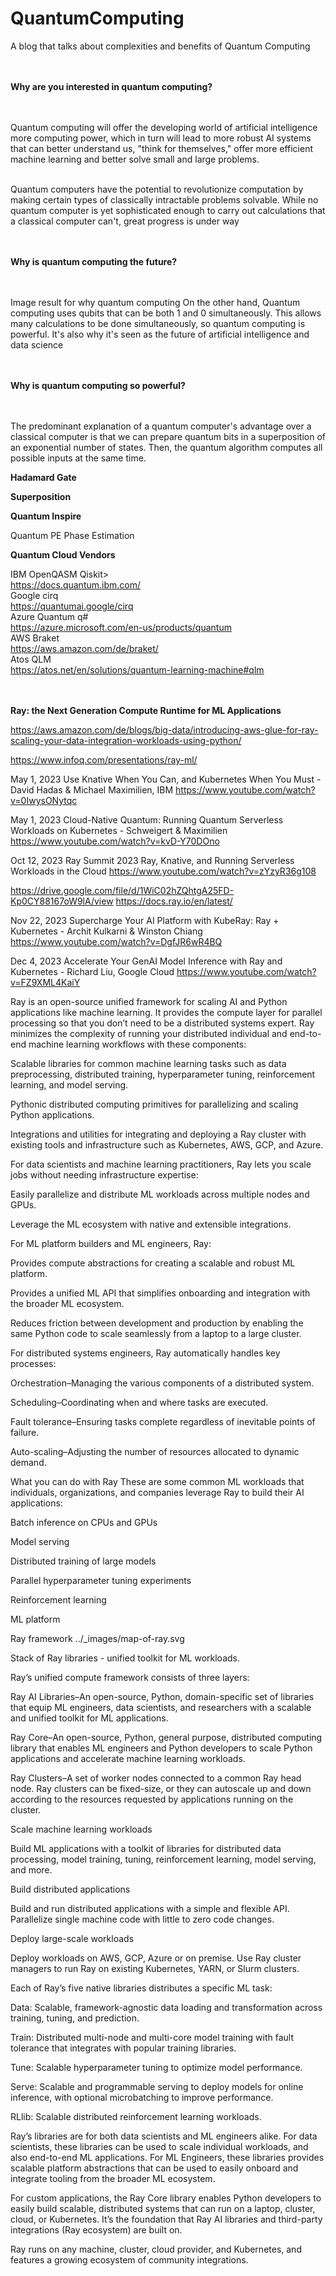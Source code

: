 # QuantumComputing
A blog that talks about complexities and benefits of Quantum Computing

</br></br>
**Why are you interested in quantum computing?**

</br></br>
Quantum computing will offer the developing world of artificial intelligence more computing power, which in turn will lead to more robust AI systems that can better understand us, "think for themselves," offer more efficient machine learning and better solve small and large problems.

</br>
Quantum computers have the potential to revolutionize computation by making certain types of classically intractable problems solvable. While no quantum computer is yet sophisticated enough to carry out calculations that a classical computer can't, great progress is under way

</br></br>
**Why is quantum computing the future?**

</br></br>
Image result for why quantum computing
On the other hand, Quantum computing uses qubits that can be both 1 and 0 simultaneously. This allows many calculations to be done simultaneously, so quantum computing is powerful. It's also why it's seen as the future of artificial intelligence and data science

</br></br>
**Why is quantum computing so powerful?**

</br></br>
The predominant explanation of a quantum computer's advantage over a classical computer is that we can prepare quantum bits in a superposition of an exponential number of states. Then, the quantum algorithm computes all possible inputs at the same time.

**Hadamard Gate**

**Superposition**

**Quantum Inspire**

Quantum PE Phase Estimation

**Quantum Cloud Vendors**

IBM OpenQASM Qiskit></br>
https://docs.quantum.ibm.com/ </br>
Google cirq</br>
https://quantumai.google/cirq </br>
Azure Quantum q#</br>
https://azure.microsoft.com/en-us/products/quantum </br>
AWS Braket</br>
https://aws.amazon.com/de/braket/ </br>
Atos QLM</br>
https://atos.net/en/solutions/quantum-learning-machine#qlm</br></br></br>

**Ray: the Next Generation Compute Runtime for ML Applications**

https://aws.amazon.com/de/blogs/big-data/introducing-aws-glue-for-ray-scaling-your-data-integration-workloads-using-python/

https://www.infoq.com/presentations/ray-ml/

May 1, 2023
Use Knative When You Can, and Kubernetes When You Must - David Hadas & Michael Maximilien, IBM
https://www.youtube.com/watch?v=0IwysONytqc

May 1, 2023
Cloud-Native Quantum: Running Quantum Serverless Workloads on Kubernetes - Schweigert & Maximilien
https://www.youtube.com/watch?v=kvD-Y70DOno

Oct 12, 2023  Ray Summit 2023
Ray, Knative, and Running Serverless Workloads in the Cloud
https://www.youtube.com/watch?v=zYzyR36g108

https://drive.google.com/file/d/1WiC02hZQhtgA25FD-Kp0CY88167oW9lA/view
https://docs.ray.io/en/latest/

Nov 22, 2023
Supercharge Your AI Platform with KubeRay: Ray + Kubernetes - Archit Kulkarni & Winston Chiang
https://www.youtube.com/watch?v=DgfJR6wR4BQ

Dec 4, 2023
Accelerate Your GenAI Model Inference with Ray and Kubernetes - Richard Liu, Google Cloud
https://www.youtube.com/watch?v=FZ9XML4KaiY



Ray is an open-source unified framework for scaling AI and Python applications like machine learning. It provides the compute layer for parallel processing so that you don’t need to be a distributed systems expert. Ray minimizes the complexity of running your distributed individual and end-to-end machine learning workflows with these components:

Scalable libraries for common machine learning tasks such as data preprocessing, distributed training, hyperparameter tuning, reinforcement learning, and model serving.

Pythonic distributed computing primitives for parallelizing and scaling Python applications.

Integrations and utilities for integrating and deploying a Ray cluster with existing tools and infrastructure such as Kubernetes, AWS, GCP, and Azure.

For data scientists and machine learning practitioners, Ray lets you scale jobs without needing infrastructure expertise:

Easily parallelize and distribute ML workloads across multiple nodes and GPUs.

Leverage the ML ecosystem with native and extensible integrations.

For ML platform builders and ML engineers, Ray:

Provides compute abstractions for creating a scalable and robust ML platform.

Provides a unified ML API that simplifies onboarding and integration with the broader ML ecosystem.

Reduces friction between development and production by enabling the same Python code to scale seamlessly from a laptop to a large cluster.

For distributed systems engineers, Ray automatically handles key processes:

Orchestration–Managing the various components of a distributed system.

Scheduling–Coordinating when and where tasks are executed.

Fault tolerance–Ensuring tasks complete regardless of inevitable points of failure.

Auto-scaling–Adjusting the number of resources allocated to dynamic demand.

What you can do with Ray
These are some common ML workloads that individuals, organizations, and companies leverage Ray to build their AI applications:

Batch inference on CPUs and GPUs

Model serving

Distributed training of large models

Parallel hyperparameter tuning experiments

Reinforcement learning

ML platform

Ray framework
../_images/map-of-ray.svg

Stack of Ray libraries - unified toolkit for ML workloads.

Ray’s unified compute framework consists of three layers:

Ray AI Libraries–An open-source, Python, domain-specific set of libraries that equip ML engineers, data scientists, and researchers with a scalable and unified toolkit for ML applications.

Ray Core–An open-source, Python, general purpose, distributed computing library that enables ML engineers and Python developers to scale Python applications and accelerate machine learning workloads.

Ray Clusters–A set of worker nodes connected to a common Ray head node. Ray clusters can be fixed-size, or they can autoscale up and down according to the resources requested by applications running on the cluster.

Scale machine learning workloads

Build ML applications with a toolkit of libraries for distributed data processing, model training, tuning, reinforcement learning, model serving, and more.


Build distributed applications

Build and run distributed applications with a simple and flexible API. Parallelize single machine code with little to zero code changes.


Deploy large-scale workloads

Deploy workloads on AWS, GCP, Azure or on premise. Use Ray cluster managers to run Ray on existing Kubernetes, YARN, or Slurm clusters.


Each of Ray’s five native libraries distributes a specific ML task:

Data: Scalable, framework-agnostic data loading and transformation across training, tuning, and prediction.

Train: Distributed multi-node and multi-core model training with fault tolerance that integrates with popular training libraries.

Tune: Scalable hyperparameter tuning to optimize model performance.

Serve: Scalable and programmable serving to deploy models for online inference, with optional microbatching to improve performance.

RLlib: Scalable distributed reinforcement learning workloads.

Ray’s libraries are for both data scientists and ML engineers alike. For data scientists, these libraries can be used to scale individual workloads, and also end-to-end ML applications. For ML Engineers, these libraries provides scalable platform abstractions that can be used to easily onboard and integrate tooling from the broader ML ecosystem.

For custom applications, the Ray Core library enables Python developers to easily build scalable, distributed systems that can run on a laptop, cluster, cloud, or Kubernetes. It’s the foundation that Ray AI libraries and third-party integrations (Ray ecosystem) are built on.

Ray runs on any machine, cluster, cloud provider, and Kubernetes, and features a growing ecosystem of community integrations.


